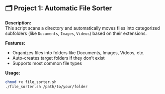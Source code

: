 ## 🗂 Project 1: Automatic File Sorter

**Description:**  
This script scans a directory and automatically moves files into categorized subfolders (like `Documents`, `Images`, `Videos`) based on their extensions.

**Features:**
- Organizes files into folders like Documents, Images, Videos, etc.
- Auto-creates target folders if they don’t exist
- Supports most common file types

**Usage:**
```bash
chmod +x file_sorter.sh
./file_sorter.sh /path/to/your/folder
